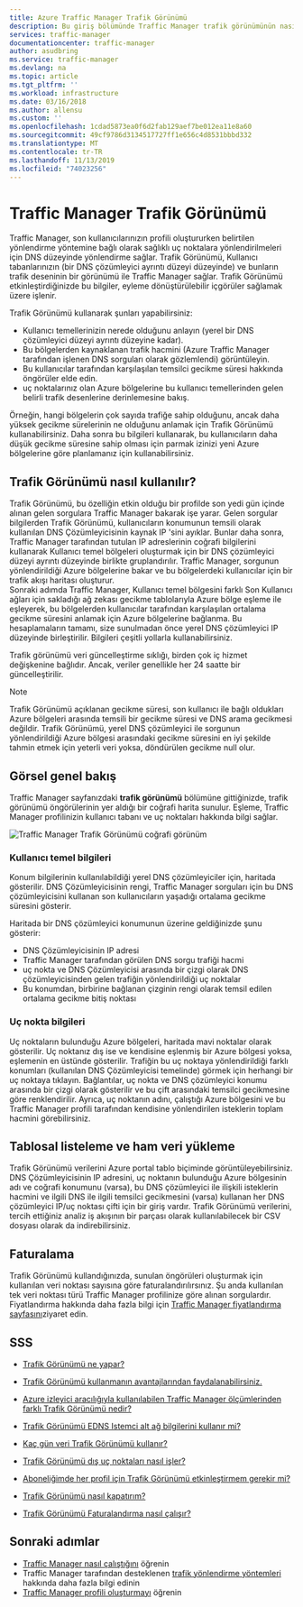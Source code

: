 ```yaml
---
title: Azure Traffic Manager Trafik Görünümü
description: Bu giriş bölümünde Traffic Manager trafik görünümünün nasıl çalıştığı hakkında bilgi edinin.
services: traffic-manager
documentationcenter: traffic-manager
author: asudbring
ms.service: traffic-manager
ms.devlang: na
ms.topic: article
ms.tgt_pltfrm: ''
ms.workload: infrastructure
ms.date: 03/16/2018
ms.author: allensu
ms.custom: ''
ms.openlocfilehash: 1cdad5873ea0f6d2fab129aef7be012ea11e8a60
ms.sourcegitcommit: 49cf9786d3134517727ff1e656c4d8531bbbd332
ms.translationtype: MT
ms.contentlocale: tr-TR
ms.lasthandoff: 11/13/2019
ms.locfileid: "74023256"
---
```

# <a name="traffic-manager-traffic-view"></a>Traffic Manager Trafik Görünümü

Traffic Manager, son kullanıcılarınızın profili oluştururken belirtilen yönlendirme yöntemine bağlı olarak sağlıklı uç noktalara yönlendirilmeleri için DNS düzeyinde yönlendirme sağlar. Trafik Görünümü, Kullanıcı tabanlarınızın (bir DNS çözümleyici ayrıntı düzeyi düzeyinde) ve bunların trafik deseninin bir görünümü ile Traffic Manager sağlar. Trafik Görünümü etkinleştirdiğinizde bu bilgiler, eyleme dönüştürülebilir içgörüler sağlamak üzere işlenir. 

Trafik Görünümü kullanarak şunları yapabilirsiniz:
- Kullanıcı temellerinizin nerede olduğunu anlayın (yerel bir DNS çözümleyici düzeyi ayrıntı düzeyine kadar).
- Bu bölgelerden kaynaklanan trafik hacmini (Azure Traffic Manager tarafından işlenen DNS sorguları olarak gözlemlendi) görüntüleyin.
- Bu kullanıcılar tarafından karşılaşılan temsilci gecikme süresi hakkında öngörüler elde edin.
- uç noktalarınız olan Azure bölgelerine bu kullanıcı temellerinden gelen belirli trafik desenlerine derinlemesine bakış. 

Örneğin, hangi bölgelerin çok sayıda trafiğe sahip olduğunu, ancak daha yüksek gecikme sürelerinin ne olduğunu anlamak için Trafik Görünümü kullanabilirsiniz. Daha sonra bu bilgileri kullanarak, bu kullanıcıların daha düşük gecikme süresine sahip olması için parmak izinizi yeni Azure bölgelerine göre planlamanız için kullanabilirsiniz.

## <a name="how-traffic-view-works"></a>Trafik Görünümü nasıl kullanılır?

Trafik Görünümü, bu özelliğin etkin olduğu bir profilde son yedi gün içinde alınan gelen sorgulara Traffic Manager bakarak işe yarar. Gelen sorgular bilgilerden Trafik Görünümü, kullanıcıların konumunun temsili olarak kullanılan DNS Çözümleyicisinin kaynak IP 'sini ayıklar. Bunlar daha sonra, Traffic Manager tarafından tutulan IP adreslerinin coğrafi bilgilerini kullanarak Kullanıcı temel bölgeleri oluşturmak için bir DNS çözümleyici düzeyi ayrıntı düzeyinde birlikte gruplandırılır. Traffic Manager, sorgunun yönlendirildiği Azure bölgelerine bakar ve bu bölgelerdeki kullanıcılar için bir trafik akışı haritası oluşturur.  
Sonraki adımda Traffic Manager, Kullanıcı temel bölgesini farklı Son Kullanıcı ağları için sakladığı ağ zekası gecikme tablolarıyla Azure bölge eşleme ile eşleyerek, bu bölgelerden kullanıcılar tarafından karşılaşılan ortalama gecikme süresini anlamak için Azure bölgelerine bağlanma. Bu hesaplamaların tamamı, size sunulmadan önce yerel DNS çözümleyici IP düzeyinde birleştirilir. Bilgileri çeşitli yollarla kullanabilirsiniz.

Trafik görünümü veri güncelleştirme sıklığı, birden çok iç hizmet değişkenine bağlıdır. Ancak, veriler genellikle her 24 saatte bir güncelleştirilir.

>[!NOTE]
>Trafik Görünümü açıklanan gecikme süresi, son kullanıcı ile bağlı oldukları Azure bölgeleri arasında temsili bir gecikme süresi ve DNS arama gecikmesi değildir. Trafik Görünümü, yerel DNS çözümleyici ile sorgunun yönlendirildiği Azure bölgesi arasındaki gecikme süresini en iyi şekilde tahmin etmek için yeterli veri yoksa, döndürülen gecikme null olur. 

## <a name="visual-overview"></a>Görsel genel bakış

Traffic Manager sayfanızdaki **trafik görünümü** bölümüne gittiğinizde, trafik görünümü öngörülerinin yer aldığı bir coğrafi harita sunulur. Eşleme, Traffic Manager profilinizin kullanıcı tabanı ve uç noktaları hakkında bilgi sağlar.

![Traffic Manager Trafik Görünümü coğrafi görünüm][1]

### <a name="user-base-information"></a>Kullanıcı temel bilgileri

Konum bilgilerinin kullanılabildiği yerel DNS çözümleyiciler için, haritada gösterilir. DNS Çözümleyicisinin rengi, Traffic Manager sorguları için bu DNS çözümleyicisini kullanan son kullanıcıların yaşadığı ortalama gecikme süresini gösterir.

Haritada bir DNS çözümleyici konumunun üzerine geldiğinizde şunu gösterir:
- DNS Çözümleyicisinin IP adresi
- Traffic Manager tarafından görülen DNS sorgu trafiği hacmi
- uç nokta ve DNS Çözümleyicisi arasında bir çizgi olarak DNS çözümleyicisinden gelen trafiğin yönlendirildiği uç noktalar 
- Bu konumdan, birbirine bağlanan çizginin rengi olarak temsil edilen ortalama gecikme bitiş noktası

### <a name="endpoint-information"></a>Uç nokta bilgileri

Uç noktaların bulunduğu Azure bölgeleri, haritada mavi noktalar olarak gösterilir. Uç noktanız dış ise ve kendisine eşlenmiş bir Azure bölgesi yoksa, eşlemenin en üstünde gösterilir. Trafiğin bu uç noktaya yönlendirildiği farklı konumları (kullanılan DNS Çözümleyicisi temelinde) görmek için herhangi bir uç noktaya tıklayın. Bağlantılar, uç nokta ve DNS çözümleyici konumu arasında bir çizgi olarak gösterilir ve bu çift arasındaki temsilci gecikmesine göre renklendirilir. Ayrıca, uç noktanın adını, çalıştığı Azure bölgesini ve bu Traffic Manager profili tarafından kendisine yönlendirilen isteklerin toplam hacmini görebilirsiniz.


## <a name="tabular-listing-and-raw-data-download"></a>Tablosal listeleme ve ham veri yükleme

Trafik Görünümü verilerini Azure portal tablo biçiminde görüntüleyebilirsiniz. DNS Çözümleyicisinin IP adresini, uç noktanın bulunduğu Azure bölgesinin adı ve coğrafi konumunu (varsa), bu DNS çözümleyici ile ilişkili isteklerin hacmini ve ilgili DNS ile ilgili temsilci gecikmesini (varsa) kullanan her DNS çözümleyici IP/uç noktası çifti için bir giriş vardır. Trafik Görünümü verilerini, tercih ettiğiniz analiz iş akışının bir parçası olarak kullanılabilecek bir CSV dosyası olarak da indirebilirsiniz.

## <a name="billing"></a>Faturalama

Trafik Görünümü kullandığınızda, sunulan öngörüleri oluşturmak için kullanılan veri noktası sayısına göre faturalandırılırsınız. Şu anda kullanılan tek veri noktası türü Traffic Manager profilinize göre alınan sorgulardır. Fiyatlandırma hakkında daha fazla bilgi için [Traffic Manager fiyatlandırma sayfasını](https://azure.microsoft.com/pricing/details/traffic-manager/)ziyaret edin.

## <a name="faqs"></a>SSS

* [Trafik Görünümü ne yapar?](https://docs.microsoft.com/azure/traffic-manager/traffic-manager-faqs#what-does-traffic-view-do)

* [Trafik Görünümü kullanmanın avantajlarından faydalanabilirsiniz.](https://docs.microsoft.com/azure/traffic-manager/traffic-manager-faqs#how-can-i-benefit-from-using-traffic-view)

* [Azure izleyici aracılığıyla kullanılabilen Traffic Manager ölçümlerinden farklı Trafik Görünümü nedir?](https://docs.microsoft.com/azure/traffic-manager/traffic-manager-faqs#how-is-traffic-view-different-from-the-traffic-manager-metrics-available-through-azure-monitor)

* [Trafik Görünümü EDNS Istemci alt ağ bilgilerini kullanır mi?](https://docs.microsoft.com/azure/traffic-manager/traffic-manager-faqs#does-traffic-view-use-edns-client-subnet-information)

* [Kaç gün veri Trafik Görünümü kullanır?](https://docs.microsoft.com/azure/traffic-manager/traffic-manager-faqs#how-many-days-of-data-does-traffic-view-use)

* [Trafik Görünümü dış uç noktaları nasıl işler?](https://docs.microsoft.com/azure/traffic-manager/traffic-manager-faqs#how-does-traffic-view-handle-external-endpoints)

* [Aboneliğimde her profil için Trafik Görünümü etkinleştirmem gerekir mi?](https://docs.microsoft.com/azure/traffic-manager/traffic-manager-faqs#do-i-need-to-enable-traffic-view-for-each-profile-in-my-subscription)

* [Trafik Görünümü nasıl kapatırım?](https://docs.microsoft.com/azure/traffic-manager/traffic-manager-faqs#how-can-i-turn-off-traffic-view)

* [Trafik Görünümü Faturalandırma nasıl çalışır?](https://docs.microsoft.com/azure/traffic-manager/traffic-manager-faqs#how-does-traffic-view-billing-work)

## <a name="next-steps"></a>Sonraki adımlar

- [Traffic Manager nasıl çalıştığını](traffic-manager-overview.md) öğrenin
- Traffic Manager tarafından desteklenen [trafik yönlendirme yöntemleri](traffic-manager-routing-methods.md) hakkında daha fazla bilgi edinin
- [Traffic Manager profili oluşturmayı](traffic-manager-create-profile.md) öğrenin

<!--Image references-->
[1]: ./media/traffic-manager-traffic-view-overview/trafficview.png